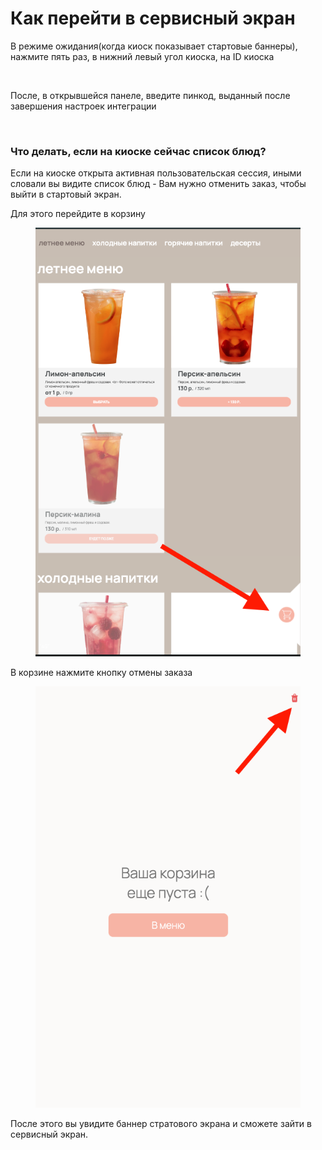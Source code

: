 # Как перейти в сервисный экран

В режиме ожидания(когда киоск показывает стартовые баннеры), нажмите пять раз, в нижний левый угол киоска, на ID киоска

<figure><img src="https://lh7-rt.googleusercontent.com/docsz/AD_4nXeJ1aMAEW-xgpa4Godjc6Hmp0PRfughcistmuuUebNneK5P9YaVI8nSHNVTCcjQPq-d0dsSfyvnTxeCo8usVsKC7oMuxdx7ocT4zb3hZwo0s3-pHg44PjNGhfhWISMHWMiuxdj1dA?key=jV92gj3y8b99I5nDo8mL07EO" alt=""><figcaption></figcaption></figure>

После, в открывшейся панеле, введите пинкод, выданный после завершения настроек интеграции&#x20;

<figure><img src="https://lh7-rt.googleusercontent.com/docsz/AD_4nXe5lXgDSMHKgYEwtrSynNo1C7r2hoY7ZZJKkNhaY-FlegGuEUbpNLIOHeFQu2vmFFD6R8nZEY7OKgNjDtms3PYc20qHgPB-_7TBbISKTQbcpopE9IftNWDez6wkkZX-6RBU2w1w?key=jV92gj3y8b99I5nDo8mL07EO" alt=""><figcaption></figcaption></figure>

### &#x20;Что делать, если на киоске сейчас список блюд?

Если на киоске открыта активная пользовательская сессия, иными словали вы видите список блюд - Вам нужно отменить заказ, чтобы выйти в стартовый экран.&#x20;



Для этого перейдите в корзину

<figure><img src="../../.gitbook/assets/Снимок экрана 2025-03-18 в 10.36.57.png" alt=""><figcaption></figcaption></figure>

В корзине нажмите кнопку отмены заказа&#x20;



<figure><img src="../../.gitbook/assets/Снимок экрана 2025-03-18 в 10.37.22.png" alt=""><figcaption></figcaption></figure>

После этого вы увидите баннер стратового экрана и сможете зайти в сервисный экран.&#x20;
